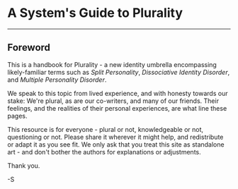 # **A System's Guide to Plurality**

---

## Foreword

This is a handbook for Plurality - a new identity umbrella encompassing likely-familiar terms such as _Split Personality_, _Dissociative Identity Disorder_, and _Multiple Personality Disorder_.

We speak to this topic from lived experience, and with honesty towards our stake: We're plural, as are our co-writers, and many of our friends. Their feelings, and the realities of their personal experiences, are what line these pages. 

This resource is for everyone - plural or not, knowledgeable or not, questioning or not. Please share it wherever it might help, and redistribute or adapt it as you see fit. We only ask that you treat this site as standalone art - and don't bother the authors for explanations or adjustments.

Thank you.

-S
